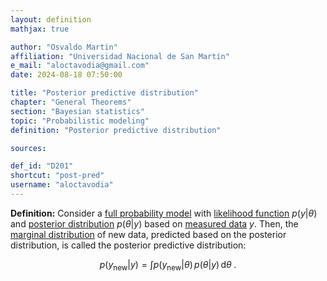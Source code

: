 ```yaml
---
layout: definition
mathjax: true

author: "Osvaldo Martin"
affiliation: "Universidad Nacional de San Martín"
e_mail: "aloctavodia@gmail.com"
date: 2024-08-18 07:50:00

title: "Posterior predictive distribution"
chapter: "General Theorems"
section: "Bayesian statistics"
topic: "Probabilistic modeling"
definition: "Posterior predictive distribution"

sources:

def_id: "D201"
shortcut: "post-pred"
username: "aloctavodia"
---
```



**Definition:** Consider a [full probability model](/D/fpm) with [likelihood function](/D/lf) $p(y \vert \theta)$ and [posterior distribution](/D/post) $p(\theta \vert y)$ based on [measured data](/D/data) $y$. Then, the [marginal distribution](/D/dist-marg) of new data, predicted based on the posterior distribution, is called the posterior predictive distribution:

$$ \label{eq:post-pred}
p(y_{\mathrm{new}} \vert y) = \int p(y_{\mathrm{new}} \vert \theta) \, p(\theta \vert y) \, \mathrm{d}\theta \; .
$$